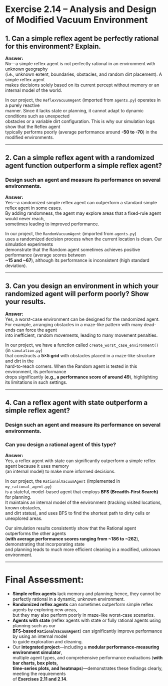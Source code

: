 # Exercise 2.14 – Analysis and Design of Modified Vacuum Environment

## 1. Can a simple reflex agent be perfectly rational for this environment? Explain.

**Answer:**  
No—a simple reflex agent is not perfectly rational in an environment with unknown geography  
(i.e., unknown extent, boundaries, obstacles, and random dirt placement). A simple reflex agent  
makes decisions solely based on its current percept without memory or an internal model of the world.  

In our project, the `ReflexVacuumAgent` (imported from `agents.py`) operates in a purely reactive  
manner. Since it lacks state or planning, it cannot adapt to dynamic conditions such as unexpected  
obstacles or a variable dirt configuration. This is why our simulation logs show that the Reflex agent  
typically performs poorly (average performance around **-50 to -70**) in the modified environments.

---

## 2. Can a simple reflex agent with a randomized agent function outperform a simple reflex agent?  
### Design such an agent and measure its performance on several environments.

**Answer:**  
Yes—a randomized simple reflex agent can outperform a standard simple reflex agent in some cases.  
By adding randomness, the agent may explore areas that a fixed-rule agent would never reach,  
sometimes leading to improved performance.  

In our project, the `RandomVacuumAgent` (imported from `agents.py`)  
uses a randomized decision process when the current location is clean. Our simulation experiments  
demonstrate that the Random agent sometimes achieves positive performance (average scores between  
**~15 and ~67**), although its performance is inconsistent (high standard deviation).

---

## 3. Can you design an environment in which your randomized agent will perform poorly? Show your results.

**Answer:**  
Yes, a worst-case environment can be designed for the randomized agent.  
For example, arranging obstacles in a maze-like pattern with many dead-ends can force the agent  
into inefficient, random movements, leading to many movement penalties.  

In our project, we have a function called `create_worst_case_environment()` (in `simulation.py`)  
that constructs a **5×5 grid** with obstacles placed in a maze-like structure and dirt in the  
hard-to-reach corners. When the Random agent is tested in this environment, its performance  
drops significantly (**e.g., a performance score of around 49**), highlighting its limitations in such settings.

---

## 4. Can a reflex agent with state outperform a simple reflex agent?  
### Design such an agent and measure its performance on several environments.  
### Can you design a rational agent of this type?

**Answer:**  
Yes, a reflex agent with state can significantly outperform a simple reflex agent because it uses memory  
(an internal model) to make more informed decisions.  

In our project, the `RationalVacuumAgent` (implemented in `my_rational_agent.py`)  
is a stateful, model-based agent that employs **BFS (Breadth-First Search)** for planning.  
It maintains an internal model of the environment (tracking visited locations, known obstacles,  
and dirt status), and uses BFS to find the shortest path to dirty cells or unexplored areas.  

Our simulation results consistently show that the Rational agent outperforms the other agents  
(**with average performance scores ranging from ~186 to ~262**), demonstrating that incorporating state  
and planning leads to much more efficient cleaning in a modified, unknown environment.

---

# Final Assessment:

- **Simple reflex agents** lack memory and planning; hence, they cannot be perfectly rational in a dynamic, unknown environment.
- **Randomized reflex agents** can sometimes outperform simple reflex agents by exploring new areas,  
  but they may also perform poorly in maze-like worst-case scenarios.
- **Agents with state** (reflex agents with state or fully rational agents using planning such as our  
  **BFS-based `RationalVacuumAgent`**) can significantly improve performance by using an internal model  
  to guide exploration and cleaning.
- Our **integrated project**—including a **modular performance-measuring environment simulator**,  
  multiple agent types, and comprehensive performance evaluations (**with bar charts, box plots,  
  time-series plots, and heatmaps**)—demonstrates these findings clearly, meeting the requirements  
  of **Exercises 2.11 and 2.14**.
